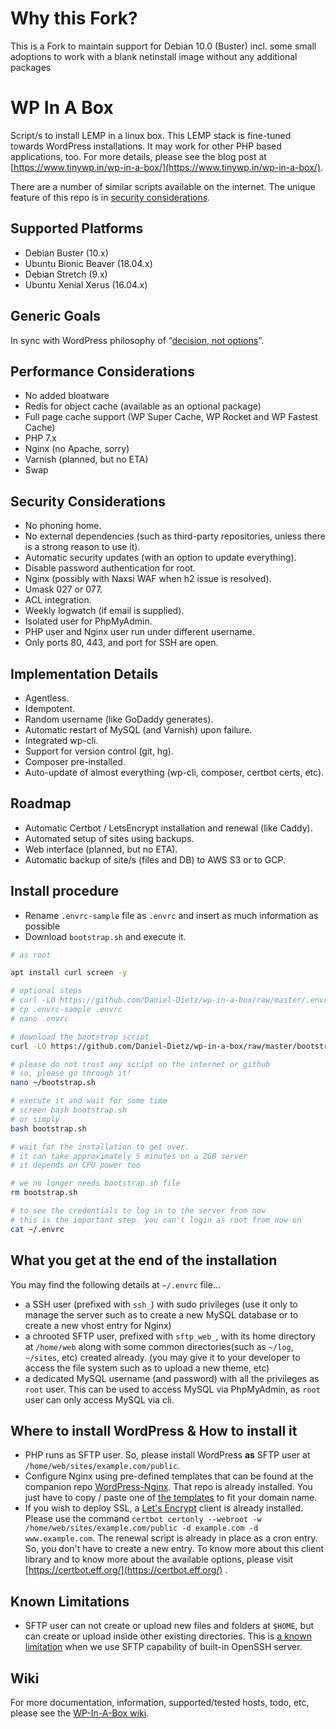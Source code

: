 # Why this Fork?

This is a Fork to maintain support for Debian 10.0 (Buster) incl. some small adoptions to work with a blank netinstall image without any additional packages

# WP In A Box

Script/s to install LEMP in a linux box. This LEMP stack is fine-tuned towards WordPress installations. It may work for other PHP based applications, too. For more details, please see the blog post at [https://www.tinywp.in/wp-in-a-box/](https://www.tinywp.in/wp-in-a-box/).

There are a number of similar scripts available on the internet. The unique feature of this repo is in [security considerations](https://github.com/Daniel-Dietz/wp-in-a-box#security-considerations).

## Supported Platforms

+ Debian Buster (10.x)
+ Ubuntu Bionic Beaver (18.04.x)
+ Debian Stretch (9.x)
+ Ubuntu Xenial Xerus (16.04.x)

## Generic Goals

In sync with WordPress philosophy of “[decision, not options](https://wordpress.org/about/philosophy/)”.

## Performance Considerations

- No added bloatware
- Redis for object cache (available as an optional package)
- Full page cache support (WP Super Cache, WP Rocket and WP Fastest Cache)
- PHP 7.x
- Nginx (no Apache, sorry)
- Varnish (planned, but no ETA)
- Swap

## Security Considerations

- No phoning home.
- No external dependencies (such as third-party repositories, unless there is a strong reason to use it).
- Automatic security updates (with an option to update everything).
- Disable password authentication for root.
- Nginx (possibly with Naxsi WAF when h2 issue is resolved).
- Umask 027 or 077.
- ACL integration.
- Weekly logwatch (if email is supplied).
- Isolated user for PhpMyAdmin.
- PHP user and Nginx user run under different username.
- Only ports 80, 443, and port for SSH are open.

## Implementation Details

- Agentless.
- Idempotent.
- Random username (like GoDaddy generates).
- Automatic restart of MySQL (and Varnish) upon failure.
- Integrated wp-cli.
- Support for version control (git, hg).
- Composer pre-installed.
- Auto-update of almost everything (wp-cli, composer, certbot certs, etc).

## Roadmap

- Automatic Certbot / LetsEncrypt installation and renewal (like Caddy).
- Automated setup of sites using backups.
- Web interface (planned, but no ETA).
- Automatic backup of site/s (files and DB) to AWS S3 or to GCP.

## Install procedure

- Rename `.envrc-sample` file as `.envrc` and insert as much information as possible
- Download `bootstrap.sh` and execute it.

```bash
# as root

apt install curl screen -y

# optional steps
# curl -LO https://github.com/Daniel-Dietz/wp-in-a-box/raw/master/.envrc-sample
# cp .envrc-sample .envrc
# nano .envrc

# download the bootstrap script
curl -LO https://github.com/Daniel-Dietz/wp-in-a-box/raw/master/bootstrap.sh

# please do not trust any script on the internet or github
# so, please go through it!
nano ~/bootstrap.sh

# execute it and wait for some time
# screen bash bootstrap.sh
# or simply
bash bootstrap.sh

# wait for the installation to get over.
# it can take approximately 5 minutes on a 2GB server
# it depends on CPU power too

# we no longer needs bootstrap.sh file
rm bootstrap.sh

# to see the credentials to log in to the server from now
# this is the important step. you can't login as root from now on
cat ~/.envrc

```

## What you get at the end of the installation

You may find the following details at `~/.envrc` file...

- a SSH user (prefixed with `ssh_`) with sudo privileges (use it only to manage the server such as to create a new MySQL database or to create a new vhost entry for Nginx)
- a chrooted SFTP user, prefixed with `sftp_web_`, with its home directory at `/home/web` along with some common directories(such as `~/log`, `~/sites`, etc) created already. (you may give it to your developer to access the file system such as to upload a new theme, etc)
- a dedicated MySQL username (and password) with all the privileges as `root` user. This can be used to access MySQL via PhpMyAdmin, as `root` user can only access MySQL via cli.

## Where to install WordPress & How to install it

- PHP runs as SFTP user. So, please install WordPress **as** SFTP user at `/home/web/sites/example.com/public`.
- Configure Nginx using pre-defined templates that can be found at the companion repo [WordPress-Nginx](https://github.com/pothi/wordpress-nginx). That repo is already installed. You just have to copy / paste one of [the templates](https://github.com/pothi/wordpress-nginx/tree/master/sites-available) to fit your domain name.
- If you wish to deploy SSL, a [Let's Encrypt](https://letsencrypt.org/) client is already installed. Please use the command `certbot certonly --webroot -w /home/web/sites/example.com/public -d example.com -d www.example.com`. The renewal script is already in place as a cron entry. So, you don't have to create a new entry. To know more about this client library and to know more about the available options, please visit [https://certbot.eff.org/](https://certbot.eff.org/) .

## Known Limitations

- SFTP user can not create or upload new files and folders at `$HOME`, but can create or upload inside other existing directories. This is [a known limitation](https://wiki.archlinux.org/index.php/SFTP_chroot#Write_permissions) when we use SFTP capability of built-in OpenSSH server.

## Wiki

For more documentation, information, supported/tested hosts, todo, etc, please see the [WP-In-A-Box wiki](https://github.com/Daniel-Dietz/wp-in-a-box/wiki).
